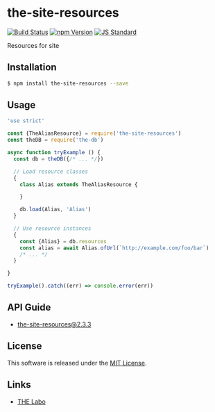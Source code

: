the-site-resources
==========

<!---
This file is generated by ape-tmpl. Do not update manually.
--->

<!-- Badge Start -->
<a name="badges"></a>

[![Build Status][bd_travis_shield_url]][bd_travis_url]
[![npm Version][bd_npm_shield_url]][bd_npm_url]
[![JS Standard][bd_standard_shield_url]][bd_standard_url]

[bd_repo_url]: https://github.com/the-labo/the-site-resources
[bd_travis_url]: http://travis-ci.org/the-labo/the-site-resources
[bd_travis_shield_url]: http://img.shields.io/travis/the-labo/the-site-resources.svg?style=flat
[bd_travis_com_url]: http://travis-ci.com/the-labo/the-site-resources
[bd_travis_com_shield_url]: https://api.travis-ci.com/the-labo/the-site-resources.svg?token=
[bd_license_url]: https://github.com/the-labo/the-site-resources/blob/master/LICENSE
[bd_codeclimate_url]: http://codeclimate.com/github/the-labo/the-site-resources
[bd_codeclimate_shield_url]: http://img.shields.io/codeclimate/github/the-labo/the-site-resources.svg?style=flat
[bd_codeclimate_coverage_shield_url]: http://img.shields.io/codeclimate/coverage/github/the-labo/the-site-resources.svg?style=flat
[bd_gemnasium_url]: https://gemnasium.com/the-labo/the-site-resources
[bd_gemnasium_shield_url]: https://gemnasium.com/the-labo/the-site-resources.svg
[bd_npm_url]: http://www.npmjs.org/package/the-site-resources
[bd_npm_shield_url]: http://img.shields.io/npm/v/the-site-resources.svg?style=flat
[bd_standard_url]: http://standardjs.com/
[bd_standard_shield_url]: https://img.shields.io/badge/code%20style-standard-brightgreen.svg

<!-- Badge End -->


<!-- Description Start -->
<a name="description"></a>

Resources for site

<!-- Description End -->


<!-- Overview Start -->
<a name="overview"></a>



<!-- Overview End -->


<!-- Sections Start -->
<a name="sections"></a>

<!-- Section from "doc/guides/01.Installation.md.hbs" Start -->

<a name="section-doc-guides-01-installation-md"></a>

Installation
-----

```bash
$ npm install the-site-resources --save
```


<!-- Section from "doc/guides/01.Installation.md.hbs" End -->

<!-- Section from "doc/guides/02.Usage.md.hbs" Start -->

<a name="section-doc-guides-02-usage-md"></a>

Usage
---------

```javascript
'use strict'

const {TheAliasResource} = require('the-site-resources')
const theDB = require('the-db')

async function tryExample () {
  const db = theDB({/* ... */})

  // Load resource classes
  {
    class Alias extends TheAliasResource {

    }

    db.load(Alias, 'Alias')
  }

  // Use resource instances
  {
    const {Alias} = db.resources
    const alias = await Alias.ofUrl(`http://example.com/foo/bar`)
    /* ... */
  }

}

tryExample().catch((err) => console.error(err))

```


<!-- Section from "doc/guides/02.Usage.md.hbs" End -->

<!-- Section from "doc/guides/10.API Guide.md.hbs" Start -->

<a name="section-doc-guides-10-a-p-i-guide-md"></a>

API Guide
-----

+ [the-site-resources@2.3.3](./doc/api/api.md)


<!-- Section from "doc/guides/10.API Guide.md.hbs" End -->


<!-- Sections Start -->


<!-- LICENSE Start -->
<a name="license"></a>

License
-------
This software is released under the [MIT License](https://github.com/the-labo/the-site-resources/blob/master/LICENSE).

<!-- LICENSE End -->


<!-- Links Start -->
<a name="links"></a>

Links
------

+ [THE Labo][t_h_e_labo_url]

[t_h_e_labo_url]: https://github.com/the-labo

<!-- Links End -->
